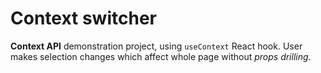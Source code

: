 # Context switcher

**Context API** demonstration project, using `useContext` React hook. User makes selection changes which affect whole page without _props drilling_.
